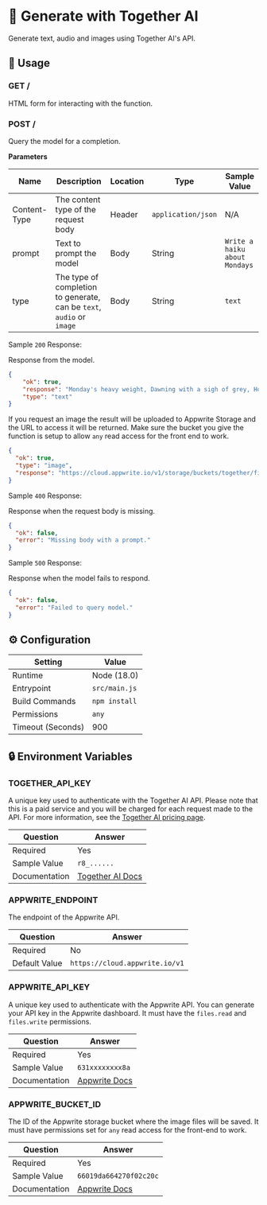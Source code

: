 # 🤖 Generate with Together AI

Generate text, audio and images using Together AI's API.

## 🧰 Usage

### GET /

HTML form for interacting with the function.

### POST /

Query the model for a completion.

**Parameters**

| Name         | Description                                                             | Location | Type               | Sample Value                  |
| ------------ | ----------------------------------------------------------------------- | -------- | ------------------ | ----------------------------- |
| Content-Type | The content type of the request body                                    | Header   | `application/json` | N/A                           |
| prompt       | Text to prompt the model                                                | Body     | String             | `Write a haiku about Mondays` |
| type         | The type of completion to generate, can be `text`, `audio` or `image`   | Body     | String             | `text`                        |

Sample `200` Response:

Response from the model.

```json
{
    "ok": true,
    "response": "Monday's heavy weight, Dawning with a sigh of grey, Hopeful hearts await.",
    "type": "text"
}
```

If you request an image the result will be uploaded to Appwrite Storage and the URL to access it will be returned. Make sure the bucket you give the function is setup to allow `any` read access for the front end to work.

```json
{
  "ok": true,
  "type": "image",
  "response": "https://cloud.appwrite.io/v1/storage/buckets/together/files/661e173537dedbeec3cd/view?project=test"
}
```

Sample `400` Response:

Response when the request body is missing.

```json
{
  "ok": false,
  "error": "Missing body with a prompt."
}
```

Sample `500` Response:

Response when the model fails to respond.

```json
{
  "ok": false,
  "error": "Failed to query model."
}
```

## ⚙️ Configuration

| Setting           | Value          |
| ----------------- | -------------- |
| Runtime           | Node (18.0)    |
| Entrypoint        | `src/main.js`  |
| Build Commands    | `npm install`  |
| Permissions       | `any`          |
| Timeout (Seconds) | 900            |

## 🔒 Environment Variables

### TOGETHER_API_KEY

A unique key used to authenticate with the Together AI API. Please note that this is a paid service and you will be charged for each request made to the API. For more information, see the [Together AI pricing page](https://together.ai/pricing).

| Question      | Answer                                                              |
| ------------- | ------------------------------------------------------------------- |
| Required      | Yes                                                                 |
| Sample Value  | `r8_......`                                                         |
| Documentation | [Together AI Docs](https://docs.together.ai/docs/quickstart) |

### APPWRITE_ENDPOINT

The endpoint of the Appwrite API.

| Question      | Answer                         |
| ------------- | ------------------------------ |
| Required      | No                             |
| Default Value | `https://cloud.appwrite.io/v1` |

### APPWRITE_API_KEY

A unique key used to authenticate with the Appwrite API. You can generate your API key in the Appwrite dashboard. It must have the `files.read` and `files.write` permissions.

| Question      | Answer                                                               |
| ------------- | -------------------------------------------------------------------- |
| Required      | Yes                                                                  |
| Sample Value  | `631xxxxxxxx8a`                                                      |
| Documentation | [Appwrite Docs](https://appwrite.io/docs/advanced/platform/api-keys) |

### APPWRITE_BUCKET_ID

The ID of the Appwrite storage bucket where the image files will be saved. It must have permissions set for `any` read access for the front-end to work.

| Question      | Answer                                                             |
| ------------- | ------------------------------------------------------------------ |
| Required      | Yes                                                                |
| Sample Value  | `66019da664270f02c20c`                                             |
| Documentation | [Appwrite Docs](https://appwrite.io/docs/products/storage/buckets) |
